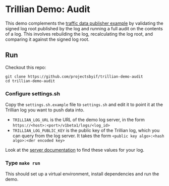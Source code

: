 # Trillian Demo: Audit

This demo complements the [traffic data publisher example](https://github.com/projectsbyif/trillian-demo-publish) by validating the signed log root published by the log and running a full audit on the contents of a log. This involves rebuilding the log, recalculating the log root, and comparing it against the signed log root.

## Run

Checkout this repo:

```
git clone https://github.com/projectsbyif/trillian-demo-audit
cd trillian-demo-audit
```

### Configure settings.sh

Copy the `settings.sh.example` file to `settings.sh` and edit it to point it at the Trillian log you want to push data into.

- `TRILLIAN_LOG_URL` is the URL of the demo log server, in the form `https://<host>:<port>/v1beta1/logs/<log_id>`
- `TRILLIAN_LOG_PUBLIC_KEY` is the public key of the Trillian log, which you can query from the log server. It takes the form `<public key algo>:<hash algo>:<der encoded key>`

Look at the [server documentation](https://github.com/projectsbyif/trillian-demo-server) to find these values for your log.

### Type `make run`

This should set up a virtual environment, install dependencies and run the demo.
